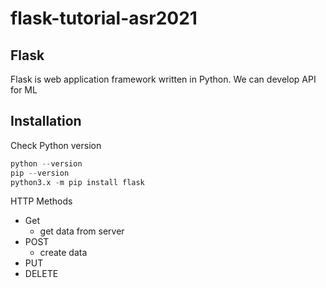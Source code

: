 # flask-tutorial-asr2021

## Flask 
Flask is web application framework written in Python. We can develop API for ML

## Installation
Check Python version
```python
python --version
pip --version
python3.x -m pip install flask
```

HTTP Methods
- Get
  - get data from server
- POST
  - create data
- PUT
- DELETE
